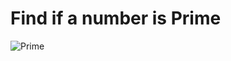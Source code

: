 # Find if a number is Prime 

![Prime](https://github.com/Swapnadip2005/Java_DSA_Insider/assets/149895037/e926e5ea-dac1-4a09-9ffc-40f7a26c0eab)
